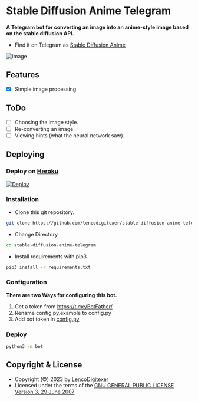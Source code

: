 # Stable Diffusion Anime Telegram
**A Telegram bot for converting an image into an anime-style image based on the stable diffusion API.**
- Find it on Telegram as [Stable Diffusion Anime](https://t.me/stablediffusion_api_bot)


![image](https://user-images.githubusercontent.com/44779327/211309737-ba74bc96-0bcd-4011-97f3-36586debc126.png)


## Features
- [X] Simple image processing.

## ToDo 
- [ ] Choosing the image style.
- [ ] Re-converting an image.
- [ ] Viewing hints (what the neural network saw).

## Deploying

### Deploy on [Heroku](https://heroku.com)
[![Deploy](https://www.herokucdn.com/deploy/button.svg)](https://heroku.com/deploy)

### Installation
- Clone this git repository.
```sh 
git clone https://github.com/lencodigitexer/stable-diffusion-anime-telegram
```
- Change Directory
```sh 
cd stable-diffusion-anime-telegram
```
- Install requirements with pip3
```sh 
pip3 install -r requirements.txt
```

### Configuration
**There are two Ways for configuring this bot.**
1. Get a token from https://t.me/BotFather/
2. Rename config.py.example to config.py
2. Add bot token in [config.py](config.py)

### Deploy 
```sh 
python3 -m bot
```


## Copyright & License
- Copyright (©) 2023 by [LencoDigitexer](https://github.com/lencodigitexer)
- Licensed under the terms of the [GNU GENERAL PUBLIC LICENSE Version 3, 29 June 2007](./LICENSE)
